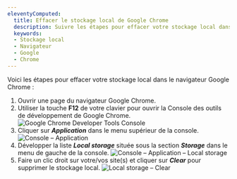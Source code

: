 ```yaml
---
eleventyComputed:
  title: Effacer le stockage local de Google Chrome
  description: Suivre les étapes pour effacer votre stockage local dans le navigateur Google Chrome.
  keywords:
  - Stockage local
  - Navigateur
  - Google
  - Chrome
---
```

Voici les étapes pour effacer votre stockage local dans le navigateur Google Chrome :

1. Ouvrir une page du navigateur Google Chrome.
1. Utiliser la touche **F12** de votre clavier pour ouvrir la Console des outils de développement de Google Chrome.
![Google Chrome Developer Tools Console](https://cdnweb.devolutions.net/docs/docs_en_kb_KB4759.png)
1. Cliquer sur ***Application*** dans le menu supérieur de la console.
![Console – Application](https://cdnweb.devolutions.net/docs/docs_en_kb_KB4760.png)
1. Développer la liste ***Local storage*** située sous la section ***Storage*** dans le menu de gauche de la console.
![Console – Application – Local storage](https://cdnweb.devolutions.net/docs/docs_en_kb_KB4761.png)
1. Faire un clic droit sur votre/vos site(s) et cliquer sur ***Clear*** pour supprimer le stockage local.
![Local storage – Clear](https://cdnweb.devolutions.net/docs/docs_en_kb_KB4762.png)
